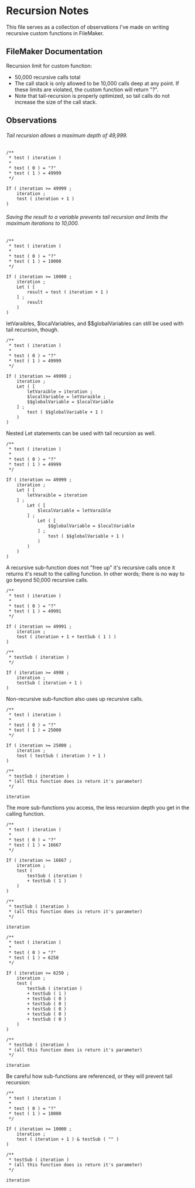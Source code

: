 Recursion Notes
===============

This file serves as a collection of observations I've made on writing recursive custom functions in FileMaker.


FileMaker Documentation
-----------------------

Recursion limit for custom function:

* 50,000 recursive calls total
* The call stack is only allowed to be 10,000 calls deep at any point. If these limits are violated, the custom function will return "?".
* Note that tail-recursion is properly optimized, so tail calls do not increase the size of the call stack.


Observations
------------

###### Tail recursion allows a maximum depth of 49,999.

```
/**
 * test ( iteration )
 *
 * test ( 0 ) = "?"
 * test ( 1 ) = 49999
 */

If ( iteration >= 49999 ;
	iteration ;
	test ( iteration + 1 )
)
```


###### Saving the result to a variable prevents tail recursion and limits the maximum iterations to 10,000.

```
/**
 * test ( iteration )
 *
 * test ( 0 ) = "?"
 * test ( 1 ) = 10000
 */

If ( iteration >= 10000 ;
	iteration ;
	Let ( [
		result = test ( iteration + 1 )
	] ;
		result
	)
)
```


<a name="3">letVaraibles, $localVariables, and $$globalVariables can still be used with tail recursion, though.</a>

```
/**
 * test ( iteration )
 *
 * test ( 0 ) = "?"
 * test ( 1 ) = 49999
 */

If ( iteration >= 49999 ;
	iteration ;
	Let ( [
		letVaraible = iteration ;
		$localVariable = letVaraible ;
		$$globalVariable = $localVariable
	] ;
		test ( $$globalVariable + 1 )
	)
)
```


<a name="4">Nested Let statements can be used with tail recursion as well.</a>

```
/**
 * test ( iteration )
 *
 * test ( 0 ) = "?"
 * test ( 1 ) = 49999
 */

If ( iteration >= 49999 ;
	iteration ;
	Let ( [
		letVaraible = iteration
	] ;
		Let ( [
			$localVariable = letVaraible
		] ;
			Let ( [
				$$globalVariable = $localVariable
			] ;
				test ( $$globalVariable + 1 )
			)
		)
	)
)
```


<a name="5">A recursive sub-function does not "free up" it's recursive calls once it returns it's result to the calling function. In other words; there is no way to go beyond 50,000 recursive calls.</a>

```
/**
 * test ( iteration )
 *
 * test ( 0 ) = "?"
 * test ( 1 ) = 49991
 */

If ( iteration >= 49991 ;
	iteration ;
	test ( iteration + 1 + testSub ( 1 ) )
)

/**
 * testSub ( iteration )
 */

If ( iteration >= 4998 ;
	iteration ;
	testSub ( iteration + 1 )
)
```


<a name="6">Non-recursive sub-function also uses up recursive calls.</a>

```
/**
 * test ( iteration )
 *
 * test ( 0 ) = "?"
 * test ( 1 ) = 25000
 */

If ( iteration >= 25000 ;
	iteration ;
	test ( testSub ( iteration ) + 1 )
)

/**
 * testSub ( iteration )
 * (all this function does is return it's parameter)
 */

iteration
```


<a name="7">The more sub-functions you access, the less recursion depth you get in the calling function.</a>

```
/**
 * test ( iteration )
 *
 * test ( 0 ) = "?"
 * test ( 1 ) = 16667
 */

If ( iteration >= 16667 ;
	iteration ;
	test (
		testSub ( iteration )
		+ testSub ( 1 )
	)
)

/**
 * testSub ( iteration )
 * (all this function does is return it's parameter)
 */

iteration
```

```
/**
 * test ( iteration )
 *
 * test ( 0 ) = "?"
 * test ( 1 ) = 6250
 */

If ( iteration >= 6250 ;
	iteration ;
	test (
		testSub ( iteration )
		+ testSub ( 1 )
		+ testSub ( 0 )
		+ testSub ( 0 )
		+ testSub ( 0 )
		+ testSub ( 0 )
		+ testSub ( 0 )
	)
)

/**
 * testSub ( iteration )
 * (all this function does is return it's parameter)
 */

iteration
```


<a name="8">Be careful how sub-functions are referenced, or they will prevent tail recursion:</a>

```
/**
 * test ( iteration )
 *
 * test ( 0 ) = "?"
 * test ( 1 ) = 10000
 */

If ( iteration >= 10000 ;
	iteration ;
	test ( iteration + 1 ) & testSub ( "" )
)

/**
 * testSub ( iteration )
 * (all this function does is return it's parameter)
 */

iteration
```

